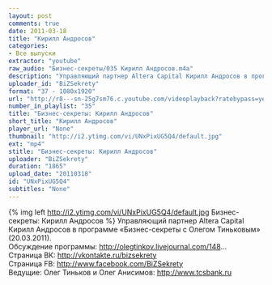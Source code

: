 ```yaml
---
layout: post
comments: true
date: 2011-03-18
title: "Кирилл Андросов"
categories:
- Все выпуски
extractor: "youtube"
raw_audio: "Бизнес-секреты/035 Кирилл Андросов.m4a"
description: "Управляющий партнер Altera Capital Кирилл Андросов в программе «Бизнес-секреты с Олегом Тиньковым» (20.03.2011).\nОбсуждение программы: http://olegtinkov.livejournal.com/148...\nСтраница ВК: http://vkontakte.ru/bizsekrety\nСтраница FB: http://www.facebook.com/BiZSekrety\nВедущие: Олег Тиньков и Олег Анисимов: http://www.tcsbank.ru"
uploader_id: "BiZSekrety"
format: "37 - 1080x1920"
url: "http://r8---sn-25g7sm76.c.youtube.com/videoplayback?ratebypass=yes&sver=3&mt=1362503840&key=yt1&expire=1362528734&mv=m&id=50dc4f8b1506e50e&sparams=cp%2Cid%2Cip%2Cipbits%2Citag%2Cratebypass%2Csource%2Cupn%2Cexpire&fexp=916807%2C916623%2C920704%2C912806%2C902000%2C922403%2C922405%2C929901%2C913605%2C925006%2C906938%2C931202%2C908529%2C920201%2C930101%2C930603%2C906834%2C926403%2C913570%2C901451&ipbits=8&itag=37&newshard=yes&ms=au&ip=92.255.182.31&upn=_86LDXpQQrY&source=youtube&cp=U0hVR1VNVl9ITkNONV9NR1pIOm54WGx5X3E4UXl3&signature=9428CE6135B041B0E0A21F433E1D1F7B36F61393.3E7923C72BC5A72958045AC89554932828110660"
number_in_playlist: "35"
title: "Бизнес-секреты: Кирилл Андросов"
short_title: "Кирилл Андросов"
player_url: "None"
thumbnail: "http://i2.ytimg.com/vi/UNxPixUG5Q4/default.jpg"
ext: "mp4"
stitle: "Бизнес-секреты: Кирилл Андросов"
uploader: "BiZSekrety"
duration: "1865"
upload_date: "20110318"
id: "UNxPixUG5Q4"
subtitles: "None"
---
```


{% img left http://i2.ytimg.com/vi/UNxPixUG5Q4/default.jpg Бизнес-секреты: Кирилл Андросов %}
Управляющий партнер Altera Capital Кирилл Андросов в программе «Бизнес-секреты с Олегом Тиньковым» (20.03.2011).  
Обсуждение программы: http://olegtinkov.livejournal.com/148...  
Страница ВК: http://vkontakte.ru/bizsekrety  
Страница FB: http://www.facebook.com/BiZSekrety  
Ведущие: Олег Тиньков и Олег Анисимов: http://www.tcsbank.ru
